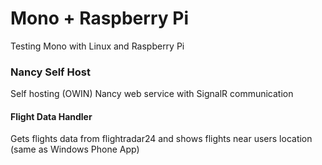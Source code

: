 # Mono + Raspberry Pi

Testing Mono with Linux and Raspberry Pi

### Nancy Self Host

Self hosting (OWIN) Nancy web service with SignalR communication

#### Flight Data Handler

Gets flights data from flightradar24 and shows flights near users location (same as Windows Phone App)